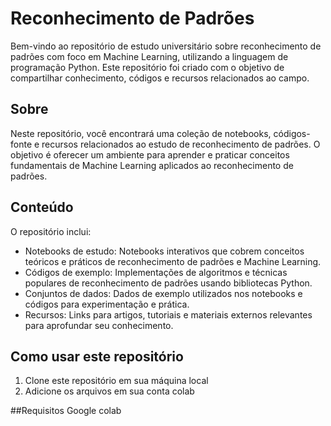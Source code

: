 # Reconhecimento de Padrões

Bem-vindo ao repositório de estudo universitário sobre reconhecimento de padrões com foco em Machine Learning, utilizando a linguagem de programação Python. Este repositório foi criado com o objetivo de compartilhar conhecimento, códigos e recursos relacionados ao campo.

## Sobre

Neste repositório, você encontrará uma coleção de notebooks, códigos-fonte e recursos relacionados ao estudo de reconhecimento de padrões. O objetivo é oferecer um ambiente para aprender e praticar conceitos fundamentais de Machine Learning aplicados ao reconhecimento de padrões.

## Conteúdo

O repositório inclui:

- Notebooks de estudo: Notebooks interativos que cobrem conceitos teóricos e práticos de reconhecimento de padrões e Machine Learning.
- Códigos de exemplo: Implementações de algoritmos e técnicas populares de reconhecimento de padrões usando bibliotecas Python.
- Conjuntos de dados: Dados de exemplo utilizados nos notebooks e códigos para experimentação e prática.
- Recursos: Links para artigos, tutoriais e materiais externos relevantes para aprofundar seu conhecimento.

## Como usar este repositório

1. Clone este repositório em sua máquina local
2. Adicione os arquivos em sua conta colab


##Requisitos
Google colab

